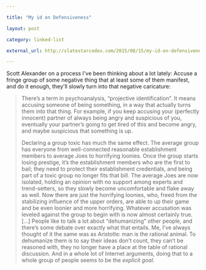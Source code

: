 ```yaml
---

title: "My id on Defensiveness"

layout: post

category: linked-list

external_url: http://slatestarcodex.com/2015/08/15/my-id-on-defensiveness/

---
```


Scott Alexander on a process I've been thinking about a lot lately: Accuse a fringe group of some negative thing that at least some of them manifest, and do it enough, they'll slowly turn into that negative caricature:

> There’s a term in psychoanalysis, “projective identification”. It means accusing someone of being something, in a way that actually turns them into that thing. For example, if you keep accusing your (perfectly innocent) partner of always being angry and suspicious of you, eventually your partner’s going to get tired of this and become angry, and maybe suspicious that something is up.
> 
> Declaring a group toxic has much the same effect. The average group has everyone from well-connected reasonable establishment members to average Joes to horrifying loonies. Once the group starts losing prestige, it’s the establishment members who are the first to bail; they need to protect their establishment credentials, and being part of a toxic group no longer fits that bill. The average Joes are now isolated, holding an opinion with no support among experts and trend-setters, so they slowly become uncomfortable and flake away as well. Now there are just the horrifying loonies, who, freed from the stabilizing influence of the upper orders, are able to up their game and be even loonier and more horrifying. Whatever accusation was leveled against the group to begin with is now almost certainly true.
> [...]
> People like to talk a lot about “dehumanizing” other people, and there’s some debate over exactly what that entails. Me, I’ve always thought of it the same was as Aristotle: man is the rational animal. To dehumanize them is to say their ideas don’t count, they can’t be reasoned with, they no longer have a place at the table of rational discussion. And in a whole lot of Internet arguments, doing that to a whole group of people seems to be the _explicit goal._


